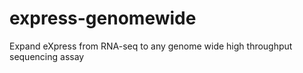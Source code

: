 express-genomewide
==================

Expand eXpress from RNA-seq to any genome wide high throughput sequencing assay
